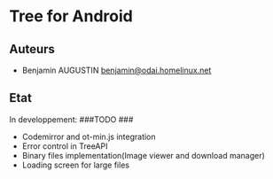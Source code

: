 # Tree for Android #

## Auteurs ##
- Benjamin AUGUSTIN <benjamin@odai.homelinux.net>

## Etat ##
In developpement:
###TODO ###
- Codemirror and ot-min.js integration
- Error control in TreeAPI
- Binary files implementation(Image viewer and download manager)
- Loading screen for large files

